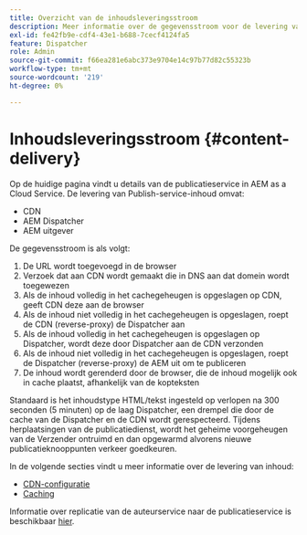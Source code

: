```yaml
---
title: Overzicht van de inhoudsleveringsstroom
description: Meer informatie over de gegevensstroom voor de levering van inhoud en hoe u uw inhoud publiceert
exl-id: fe42fb9e-cdf4-43e1-b688-7cecf4124fa5
feature: Dispatcher
role: Admin
source-git-commit: f66ea281e6abc373e9704e14c97b77d82c55323b
workflow-type: tm+mt
source-wordcount: '219'
ht-degree: 0%

---
```


# Inhoudsleveringsstroom {#content-delivery}

Op de huidige pagina vindt u details van de publicatieservice in AEM as a Cloud Service. De levering van Publish-service-inhoud omvat:

* CDN
* AEM Dispatcher
* AEM uitgever

De gegevensstroom is als volgt:

1. De URL wordt toegevoegd in de browser
1. Verzoek dat aan CDN wordt gemaakt die in DNS aan dat domein wordt toegewezen
1. Als de inhoud volledig in het cachegeheugen is opgeslagen op CDN, geeft CDN deze aan de browser
1. Als de inhoud niet volledig in het cachegeheugen is opgeslagen, roept de CDN (reverse-proxy) de Dispatcher aan
1. Als de inhoud volledig in het cachegeheugen is opgeslagen op Dispatcher, wordt deze door Dispatcher aan de CDN verzonden
1. Als de inhoud niet volledig in het cachegeheugen is opgeslagen, roept de Dispatcher (reverse-proxy) de AEM uit om te publiceren
1. De inhoud wordt gerenderd door de browser, die de inhoud mogelijk ook in cache plaatst, afhankelijk van de kopteksten

Standaard is het inhoudstype HTML/tekst ingesteld op verlopen na 300 seconden (5 minuten) op de laag Dispatcher, een drempel die door de cache van de Dispatcher en de CDN wordt gerespecteerd. Tijdens herplaatsingen van de publicatiedienst, wordt het geheime voorgeheugen van de Verzender ontruimd en dan opgewarmd alvorens nieuwe publicatieknooppunten verkeer goedkeuren.

In de volgende secties vindt u meer informatie over de levering van inhoud:
* [CDN-configuratie](/help/implementing/dispatcher/cdn.md)
* [Caching](/help/implementing/dispatcher/caching.md)


Informatie over replicatie van de auteurservice naar de publicatieservice is beschikbaar [hier](/help/operations/replication.md).
